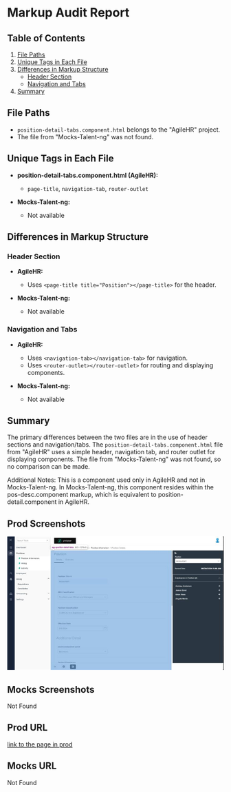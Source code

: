 ﻿# Markup Audit Report

## Table of Contents

1. [File Paths](#file-paths)
2. [Unique Tags in Each File](#unique-tags-in-each-file)
3. [Differences in Markup Structure](#differences-in-markup-structure)
   - [Header Section](#header-section)
   - [Navigation and Tabs](#navigation-and-tabs)
4. [Summary](#summary)

## File Paths

- `position-detail-tabs.component.html` belongs to the "AgileHR" project.
- The file from "Mocks-Talent-ng" was not found.

## Unique Tags in Each File

- **position-detail-tabs.component.html (AgileHR):**

  - `page-title`, `navigation-tab`, `router-outlet`

- **Mocks-Talent-ng:**
  - Not available

## Differences in Markup Structure

### Header Section

- **AgileHR:**

  - Uses `<page-title title="Position"></page-title>` for the header.

- **Mocks-Talent-ng:**
  - Not available

### Navigation and Tabs

- **AgileHR:**

  - Uses `<navigation-tab></navigation-tab>` for navigation.
  - Uses `<router-outlet></router-outlet>` for routing and displaying components.

- **Mocks-Talent-ng:**
  - Not available

## Summary

The primary differences between the two files are in the use of header sections and navigation/tabs. The `position-detail-tabs.component.html` file from "AgileHR" uses a simple header, navigation tab, and router outlet for displaying components. The file from "Mocks-Talent-ng" was not found, so no comparison can be made.

Additional Notes:
This is a component used only in AgileHR and not in Mocks-Talent-ng. In Mocks-Talent-ng, this component resides within the pos-desc.component markup, which is equivalent to position-detail.component in AgileHR.

## Prod Screenshots

![Alt Text](./img-dev.jpg)

## Mocks Screenshots

Not Found

## Prod URL

[link to the page in prod](https://piedpiper.agilehr.net/core/positions/position_7qw8tbqzn0xr8stpr01mx6tna3/info/details)

## Mocks URL

Not Found
